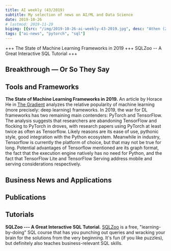 ```yaml
---
title: AI weekly (43/2019)
subtitle: My selection of news on AI/ML and Data Science
date: 2019-10-26
# lastmod: 2019-11-29
bigimg: [{src: "/img/2019-10-26-ai-weekly-43-2019.jpg", desc: "Athen (2019)"}]
tags: ["ai-news", "pytorch", "sql"]
---
```


+++ The State of Machine Learning Frameworks in 2019 +++ SQLZoo -- A Great Interactive SQL Tutorial +++


<!--more-->

## Breakthrough &mdash; Or So They Say

 


## Tools and Frameworks

**The State of Machine Learning Frameworks in 2019.** An article by Horace He in [The Gradient](https://thegradient.pub/state-of-ml-frameworks-2019-pytorch-dominates-research-tensorflow-dominates-industry/) analyzes the relative popularity of machine learning (more precisely: deep learning) frameworks. In 2019, the war for DL frameworks has two remaining main contenders: PyTorch and TensorFlow. The analysis suggests that researchers are abandoning TensorFlow and flocking to PyTorch in droves, with research papers using PyTorch at least twice as often as Tensorflow. Likely reasons are its ease of use, pythonic style, good integration with the Python ecosystem.  Meanwhile in industry, Tensorflow is currently the platform of choice, but that may not be true for long. Potential advantages of Tensorflow mentioned are its graph format, the fact that  the execution engine natively has no need for Python, and the fact that TensorFlow Lite and TensorFlow Serving address mobile and serving considerations respectively.


## Business News and Applications
 



## Publications
 



## Tutorials
 
**SQLZoo --- A Great Interactive SQL Tutorial.** [SQLZoo](https://sqlzoo.net/wiki/SQL_Tutorial) is a free, "learning-by-doing" SQL course that has you punching out queries and wracking your brain for the solutions from the very beginning. It's fun (if you like puzzles), but definitely also teaches business-relevant SQL skills.
 